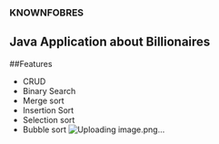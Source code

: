 ### KNOWNFOBRES
## Java Application about Billionaires
##Features
* CRUD
* Binary Search
* Merge sort
* Insertion Sort
* Selection sort
* Bubble sort
  ![Uploading image.png…]()
